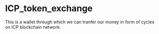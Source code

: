 # ICP_token_exchange
This is a wallet through which we can tranfer our money in form of cycles on ICP blockchain network.
